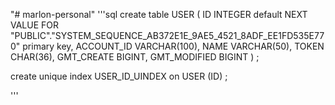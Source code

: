 "# marlon-personal" 
'''sql
create table USER
(
	ID INTEGER default NEXT VALUE FOR "PUBLIC"."SYSTEM_SEQUENCE_AB372E1E_9AE5_4521_8ADF_EE1FD535E770"
		primary key,
	ACCOUNT_ID VARCHAR(100),
	NAME VARCHAR(50),
	TOKEN CHAR(36),
	GMT_CREATE BIGINT,
	GMT_MODIFIED BIGINT
)
;

create unique index USER_ID_UINDEX
	on USER (ID)
;


'''
